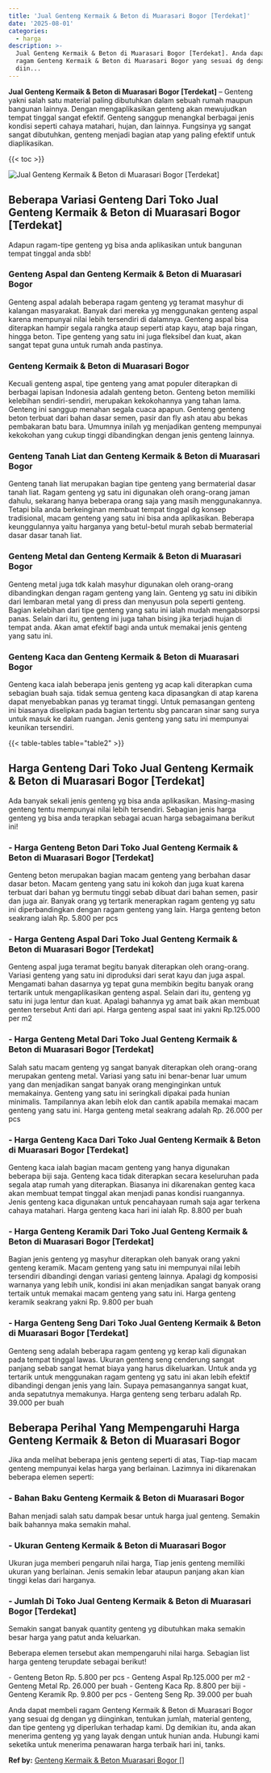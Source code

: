 ```yaml
---
title: 'Jual Genteng Kermaik & Beton di Muarasari Bogor [Terdekat]'
date: '2025-08-01'
categories:
  - harga
description: >-
  Jual Genteng Kermaik & Beton di Muarasari Bogor [Terdekat]. Anda dapat membeli
  ragam Genteng Kermaik & Beton di Muarasari Bogor yang sesuai dg dengan yg
  diin...
---
```


**Jual Genteng Kermaik & Beton di Muarasari Bogor \[Terdekat\]** – Genteng yakni salah satu material paling dibutuhkan dalam sebuah rumah maupun bangunan lainnya. Dengan mengaplikasikan genteng akan mewujudkan tempat tinggal sangat efektif. Genteng sanggup menangkal berbagai jenis kondisi seperti cahaya matahari, hujan, dan lainnya. Fungsinya yg sangat sangat dibutuhkan, genteng menjadi bagian atap yang paling efektif untuk diaplikasikan.

{{< toc >}}

![Jual Genteng Kermaik & Beton di Muarasari Bogor [Terdekat]](/images/genteng-minimalis-murah26.png)

## Beberapa Variasi Genteng Dari Toko Jual Genteng Kermaik & Beton di Muarasari Bogor \[Terdekat\]

Adapun ragam-tipe genteng yg bisa anda aplikasikan untuk bangunan tempat tinggal anda sbb!

### Genteng Aspal dan Genteng Kermaik & Beton di Muarasari Bogor

Genteng aspal adalah beberapa ragam genteng yg teramat masyhur di kalangan masyarakat. Banyak dari mereka yg menggunakan genteng aspal karena mempunyai nilai lebih tersendiri di dalamnya. Genteng aspal bisa diterapkan hampir segala rangka ataup seperti atap kayu, atap baja ringan, hingga beton. Tipe genteng yang satu ini juga fleksibel dan kuat, akan sangat tepat guna untuk rumah anda pastinya.

### Genteng Kermaik & Beton di Muarasari Bogor

Kecuali genteng aspal, tipe genteng yang amat populer diterapkan di berbagai lapisan Indonesia adalah genteng beton. Genteng beton memiliki kelebihan sendiri-sendiri, merupakan kekokohannya yang tahan lama. Genteng ini sanggup menahan segala cuaca apapun. Genteng genteng beton terbuat dari bahan dasar semen, pasir dan fly ash atau abu bekas pembakaran batu bara. Umumnya inilah yg menjadikan genteng mempunyai kekokohan yang cukup tinggi dibandingkan dengan jenis genteng lainnya.

### Genteng Tanah Liat dan Genteng Kermaik & Beton di Muarasari Bogor

Genteng tanah liat merupakan bagian tipe genteng yang bermaterial dasar tanah liat. Ragam genteng yg satu ini digunakan oleh orang-orang jaman dahulu, sekarang hanya beberapa orang saja yang masih menggunakannya. Tetapi bila anda berkeinginan membuat tempat tinggal dg konsep tradisional, macam genteng yang satu ini bisa anda aplikasikan. Beberapa keunggulannya yaitu harganya yang betul-betul murah sebab bermaterial dasar dasar tanah liat.

### Genteng Metal dan Genteng Kermaik & Beton di Muarasari Bogor

Genteng metal juga tdk kalah masyhur digunakan oleh orang-orang dibandingkan dengan ragam genteng yang lain. Genteng yg satu ini dibikin dari lembaran metal yang di press dan menyusun pola seperti genteng. Bagian kelebihan dari tipe genteng yang satu ini ialah mudah mengabsorpsi panas. Selain dari itu, genteng ini juga tahan bising jika terjadi hujan di tempat anda. Akan amat efektif bagi anda untuk memakai jenis genteng yang satu ini.

### Genteng Kaca dan Genteng Kermaik & Beton di Muarasari Bogor

Genteng kaca ialah beberapa jenis genteng yg acap kali diterapkan cuma sebagian buah saja. tidak semua genteng kaca dipasangkan di atap karena dapat menyebabkan panas yg teramat tinggi. Untuk pemasangan genteng ini biasanya diselipkan pada bagian tertentu sbg pancaran sinar sang surya untuk masuk ke dalam ruangan. Jenis genteng yang satu ini mempunyai keunikan tersendiri.

{{< table-tables table="table2" >}}

## Harga Genteng Dari Toko Jual Genteng Kermaik & Beton di Muarasari Bogor \[Terdekat\]

Ada banyak sekali jenis genteng yg bisa anda aplikasikan. Masing-masing genteng tentu mempunyai nilai lebih tersendiri. Sebagian jenis harga genteng yg bisa anda terapkan sebagai acuan harga sebagaimana berikut ini!

### \- Harga Genteng Beton Dari Toko Jual Genteng Kermaik & Beton di Muarasari Bogor \[Terdekat\]

Genteng beton merupakan bagian macam genteng yang berbahan dasar dasar beton. Macam genteng yang satu ini kokoh dan juga kuat karena terbuat dari bahan yg bermutu tinggi sebab dibuat dari bahan semen, pasir dan juga air. Banyak orang yg tertarik menerapkan ragam genteng yg satu ini diperbandingkan dengan ragam genteng yang lain. Harga genteng beton seakrang ialah Rp. 5.800 per pcs

### \- Harga Genteng Aspal Dari Toko Jual Genteng Kermaik & Beton di Muarasari Bogor \[Terdekat\]

Genteng aspal juga teramat begitu banyak diterapkan oleh orang-orang. Variasi genteng yang satu ini diproduksi dari serat kayu dan juga aspal. Mengamati bahan dasarnya yg tepat guna membikin begitu banyak orang tertarik untuk mengaplikasikan genteng aspal. Selain dari itu, genteng yg satu ini juga lentur dan kuat. Apalagi bahannya yg amat baik akan membuat genten tersebut Anti dari api. Harga genteng aspal saat ini yakni Rp.125.000 per m2

### \- Harga Genteng Metal Dari Toko Jual Genteng Kermaik & Beton di Muarasari Bogor \[Terdekat\]

Salah satu macam genteng yg sangat banyak diterapkan oleh orang-orang merupakan genteng metal. Variasi yang satu ini benar-benar luar umum yang dan menjadikan sangat banyak orang menginginkan untuk memakainya. Genteng yang satu ini seringkali dipakai pada hunian minimalis. Tampilannya akan lebih elok dan cantik apabila memakai macam genteng yang satu ini. Harga genteng metal seakrang adalah Rp. 26.000 per pcs

### \- Harga Genteng Kaca Dari Toko Jual Genteng Kermaik & Beton di Muarasari Bogor \[Terdekat\]

Genteng kaca ialah bagian macam genteng yang hanya digunakan beberapa biji saja. Genteng kaca tidak diterapkan secara keseluruhan pada segala atap rumah yang diterapkan. Biasanya ini dikarenakan genteg kaca akan membuat tempat tinggal akan menjadi panas kondisi ruangannya. Jenis genteng kaca digunakan untuk pencahayaan rumah saja agar terkena cahaya matahari. Harga genteng kaca hari ini ialah Rp. 8.800 per buah

### \- Harga Genteng Keramik Dari Toko Jual Genteng Kermaik & Beton di Muarasari Bogor \[Terdekat\]

Bagian jenis genteng yg masyhur diterapkan oleh banyak orang yakni genteng keramik. Macam genteng yang satu ini mempunyai nilai lebih tersendiri dibandingi dengan variasi genteng lainnya. Apalagi dg komposisi warnanya yang lebih unik, kondisi ini akan menjadikan sangat banyak orang tertaik untuk memakai macam genteng yang satu ini. Harga genteng keramik seakrang yakni Rp. 9.800 per buah

### \- Harga Genteng Seng Dari Toko Jual Genteng Kermaik & Beton di Muarasari Bogor \[Terdekat\]

Genteng seng adalah beberapa ragam genteng yg kerap kali digunakan pada tempat tinggal lawas. Ukuran genteng seng cenderung sangat panjang sebab sangat hemat biaya yang harus dikeluarkan. Untuk anda yg tertarik untuk menggunakan ragam genteng yg satu ini akan lebih efektif dibandingi dengan jenis yang lain. Supaya pemasangannya sangat kuat, anda sepatutnya memakunya. Harga genteng seng terbaru adalah Rp. 39.000 per buah

## Beberapa Perihal Yang Mempengaruhi Harga Genteng Kermaik & Beton di Muarasari Bogor

Jika anda melihat beberapa jenis genteng seperti di atas, Tiap-tiap macam genteng mempunyai kelas harga yang berlainan. Lazimnya ini dikarenakan beberapa elemen seperti:

### \- Bahan Baku Genteng Kermaik & Beton di Muarasari Bogor

Bahan menjadi salah satu dampak besar untuk harga jual genteng. Semakin baik bahannya maka semakin mahal.

### \- Ukuran Genteng Kermaik & Beton di Muarasari Bogor

Ukuran juga memberi pengaruh nilai harga, Tiap jenis genteng memiliki ukuran yang berlainan. Jenis semakin lebar ataupun panjang akan kian tinggi kelas dari harganya.

### \- Jumlah Di Toko Jual Genteng Kermaik & Beton di Muarasari Bogor \[Terdekat\]

Semakin sangat banyak quantity genteng yg dibutuhkan maka semakin besar harga yang patut anda keluarkan.

Beberapa elemen tersebut akan mempengaruhi nilai harga. Sebagian list harga genteng terupdate sebagai berikut!

\- Genteng Beton Rp. 5.800 per pcs - Genteng Aspal Rp.125.000 per m2 - Genteng Metal Rp. 26.000 per buah - Genteng Kaca Rp. 8.800 per biji - Genteng Keramik Rp. 9.800 per pcs - Genteng Seng Rp. 39.000 per buah

Anda dapat membeli ragam Genteng Kermaik & Beton di Muarasari Bogor yang sesuai dg dengan yg diinginkan, tentukan jumlah, material genteng, dan tipe genteng yg diperlukan terhadap kami. Dg demikian itu, anda akan menerima genteng yg yang layak dengan untuk hunian anda. Hubungi kami seketika untuk menerima penawaran harga terbaik hari ini, tanks.

**Ref by:**  [Genteng Kermaik & Beton  Muarasari Bogor []](https://id.wikipedia.org/wiki/Genteng)
